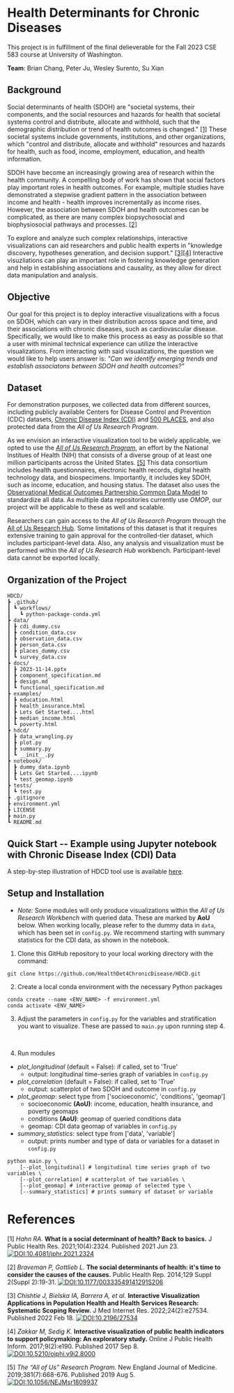 # Health Determinants for Chronic Diseases
This project is in fulfillment of the final delieverable for the Fall 2023 CSE 583 course at University of Washington.

**Team**: Brian Chang, Peter Ju, Wesley Surento, Su Xian

## Background
Social determinants of health (SDOH) are "societal systems, their components, and the social resources and hazards for health that societal systems control and distribute, allocate and withhold, such that the demographic distribution or trend of health outcomes is changed." [[1]](#1) These societal systems include governments, institutions, and other organizations, which "control and distribute, allocate and withhold" resources and hazards for health, such as food, income, employment, education, and health information.

SDOH have become an increasingly growing area of research within the health community. A compelling body of work has shown that social factors play important roles in health outcomes. For example, multiple studies have demonstrated a stepwise gradient pattern in the association between income and health - health improves incrementally as income rises. However, the association between SDOH and health outcomes can be complicated, as there are many complex biopsychosocial and biophysiosocial pathways and processes. [[2]](#2)

To explore and analyze such complex relationships, interactive visualizations can aid researchers and public health experts in "knowledge discovery, hypotheses generation, and decision support." [[3]](#3)[[4]](#4) Interactive visuzliations can play an important role in fostering knowledge generation and help in establishing associations and causality, as they allow for direct data manipulation and analysis.

## Objective
Our goal for this project is to deploy interactive visualizations with a focus on SDOH, which can vary in their distribution across space and time, and their associations with chronic diseases, such as cardiovascular disease. Specifically, we would like to make this process as easy as possible so that a user with minimal technical experience can utilize the interactive visualizations. From interacting with said visualizations, the question we would like to help users answer is: *"Can we identify emerging trends and establish associatons between SDOH and health outcomes?"*

## Dataset
For demonstration purposes, we collected data from different sources, including publicly available Centers for Disease Control and Prevention (CDC) datasets, [Chronic Disease Index (CDI)](https://chronicdata.cdc.gov/Chronic-Disease-Indicators/U-S-Chronic-Disease-Indicators-CDI-/g4ie-h725/data) and [500 PLACES](https://www.cdc.gov/places/about/500-cities-2016-2019/index.html), and also protected data from the *All of Us Research Program*.

As we envision an interactive visualization tool to be widely applicable, we opted to use the [*All of Us Research Program*](https://allofus.nih.gov/), an effort by the National Institues of Health (NIH) that consists of a diverse group of at least one million participants across the United States. [[5]](#5) This data consortium includes health questionnaires, electronic health records, digital health technology data, and biospecimens. Importantly, it includes key SDOH, such as income, education, and housing status. The dataset also uses the [Observational Medical Outcomes Partnership Common Data Model](https://www.ohdsi.org/data-standardization/) to standardize all data. As multiple data repositories currently use *OMOP*, our project will be applicable to these as well and scalable.

Researchers can gain access to the *All of Us Research Program* through the [All of Us Research Hub](https://www.researchallofus.org/). Some limitations of this dataset is that it requires extensive training to gain approval for the controlled-tier dataset, which includes participant-level data. Also, any analysis and visualization must be performed within the *All of Us Research Hub* workbench. Participant-level data cannot be exported locally.

## Organization of the Project
``````
HDCD/
┣ .github/
┃ ┗ workflows/
┃   ┗ python-package-conda.yml
┣ data/
┃ ┣ cdi_dummy.csv
┃ ┣ condition_data.csv
┃ ┣ observation_data.csv
┃ ┣ person_data.csv
┃ ┣ places_dummy.csv
┃ ┗ survey_data.csv
┣ docs/
┃ ┣ 2023-11-14.pptx
┃ ┣ component_specification.md
┃ ┣ design.md
┃ ┗ functional_specification.md
┣ examples/
┃ ┣ education.html
┃ ┣ health_insurance.html
┃ ┣ Lets Get Started....html
┃ ┣ median_income.html
┃ ┗ poverty.html
┣ hdcd/
┃ ┣ data_wrangling.py
┃ ┣ plot.py
┃ ┣ summary.py
┃ ┗ __init__.py
┣ notebook/
┃ ┣ dummy_data.ipynb
┃ ┣ Lets Get Started....ipynb
┃ ┗ test_geomap.ipynb
┣ tests/
┃ ┗ test.py
┣ .gitignore
┣ environment.yml
┣ LICENSE
┣ main.py
┗ README.md
``````

## Quick Start -- Example using Jupyter notebook with Chronic Disease Index (CDI) Data
A step-by-step illustration of HDCD tool use is available [here](https://htmlpreview.github.io/?https://github.com/HealthDet4ChronicDisease/HDCD/blob/main/examples/Lets%20Get%20Started....html).

## Setup and Installation
* *Note:* Some modules will only produce visualizations within the *All of Us Research Workbench* with queried data. These are marked by **AoU** below. When working locally, please refer to the dummy data in `data`, which has been set in `config.py`. We recommend starting with summary statistics for the CDI data, as shown in the notebook.

1. Clone this GitHub repository to your local working directory with
the command:
``````
git clone https://github.com/HealthDet4ChronicDisease/HDCD.git
``````
2. Create a local conda environment with the necessary Python packages
``````
conda create --name <ENV_NAME> -f environment.yml
conda activate <ENV_NAME>
``````
3. Adjust the parameters in `config.py` for the variables and stratification you want to visualize. These are passed to `main.py` upon running step 4.
<br/>

4. Run modules
* *plot_longitudinal* (default = False): if called, set to 'True'
    * output: longitudinal time-series graph of variables in `config.py`
* *plot_correlation* (default = False): if called, set to 'True'
    * output: scatterplot of two SDOH and outcome in `config.py`
* *plot_geomap*: select type from ['socioeconomic', 'conditions', 'geomap']
    * socioeconomic **(AoU)**: income, education, health insurance, and poverty geomaps
    * conditions **(AoU)**: geomap of queried conditions data
    * geomap: CDI data geomap of variables in `config.py`
* *summary_statistics*: select type from ['data', 'variable']
    * output: prints number and type of data or variables for a dataset in `config.py`
``````
python main.py \
    [--plot_longitudinal] # longitudinal time series graph of two variables \
    [--plot_correlation] # scatterplot of two variables \
    [--plot_geomap] # interactive geomap of selected type \
    [--summary_statistics] # prints summary of dataset or variable
``````

# References
<a id="1">[1]</a>
*Hahn RA.* **What is a social determinant of health? Back to basics.** J Public Health Res. 2021;10(4):2324. Published 2021 Jun 23.
[![DOI:10.4081/jphr.2021.2324](https://zenodo.org/badge/DOI/10.4081/jphr.2021.2324.svg)](https://doi.org/10.4081/jphr.2021.2324)

<a id="2">[2]</a>
*Braveman P, Gottlieb L.* **The social determinants of health: it's time to consider the causes of the causes.** Public Health Rep. 2014;129 Suppl 2(Suppl 2):19-31.
[![DOI:10.1177/00333549141291S206](https://zenodo.org/badge/DOI/10.1177/00333549141291S206.svg)](https://doi.org/10.1177/00333549141291S206)

<a id="3">[3]</a>
*Chishtie J, Bielska IA, Barrera A, et al.* **Interactive Visualization Applications in Population Health and Health Services Research: Systematic Scoping Review.** J Med Internet Res. 2022;24(2):e27534. Published 2022 Feb 18.
[![DOI:10.2196/27534](https://zenodo.org/badge/DOI/10.2196/27534.svg)](https://doi.org/10.2196/27534)

<a id="4">[4]</a>
*Zakkar M, Sedig K.* **Interactive visualization of public health indicators to support policymaking: An exploratory study.** Online J Public Health Inform. 2017;9(2):e190. Published 2017 Sep 8.
[![DOI:10.5210/ojphi.v9i2.8000](https://zenodo.org/badge/DOI/10.5210/ojphi.v9i2.8000.svg)](https://doi.org/10.5210/ojphi.v9i2.8000)

<a id="5">[5]</a>
*The “All of Us” Research Program.* New England Journal of Medicine. 2019;381(7):668-676. Published 2019 Aug 5.
[![DOI:10.1056/NEJMsr1809937](https://zenodo.org/badge/DOI/10.1056/NEJMsr1809937.svg)](https://doi.org/10.1056/NEJMsr1809937)

